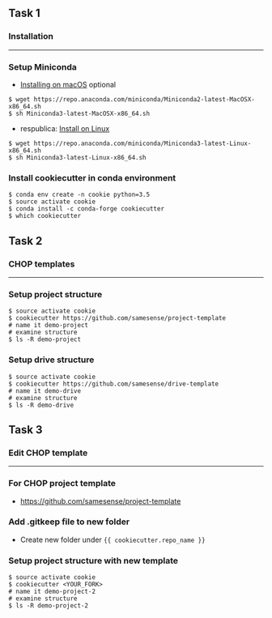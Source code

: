 ## Task 1
### Installation
---

### Setup Miniconda
* [Installing on macOS](https://conda.io/projects/conda/en/latest/user-guide/install/macos.html) optional
```
$ wget https://repo.anaconda.com/miniconda/Miniconda2-latest-MacOSX-x86_64.sh
$ sh Miniconda3-latest-MacOSX-x86_64.sh
```

* respublica: [Install on Linux](https://conda.io/projects/conda/en/latest/user-guide/install/linux.html)
```
$ wget https://repo.anaconda.com/miniconda/Miniconda3-latest-Linux-x86_64.sh
$ sh Miniconda3-latest-Linux-x86_64.sh
```

### Install cookiecutter in conda environment
```
$ conda env create -n cookie python=3.5
$ source activate cookie
$ conda install -c conda-forge cookiecutter
$ which cookiecutter
```

## Task 2
### CHOP templates
---

### Setup project structure
```
$ source activate cookie
$ cookiecutter https://github.com/samesense/project-template
# name it demo-project
# examine structure
$ ls -R demo-project
```

### Setup drive structure
```
$ source activate cookie
$ cookiecutter https://github.com/samesense/drive-template
# name it demo-drive
# examine structure
$ ls -R demo-drive
```

## Task 3
### Edit CHOP template
---

### For CHOP project template
* https://github.com/samesense/project-template

### Add .gitkeep file to new folder
* Create new folder under `{{ cookiecutter.repo_name }}`

### Setup project structure with new template
```
$ source activate cookie
$ cookiecutter <YOUR_FORK>
# name it demo-project-2
# examine structure
$ ls -R demo-project-2
```
